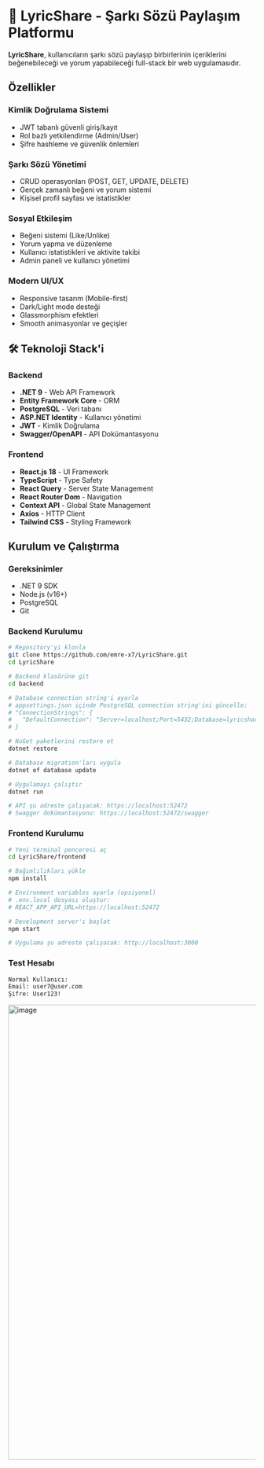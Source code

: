# 🎵 LyricShare - Şarkı Sözü Paylaşım Platformu

**LyricShare**, kullanıcıların şarkı sözü paylaşıp birbirlerinin içeriklerini beğenebileceği ve yorum yapabileceği full-stack bir web uygulamasıdır.

## Özellikler

### Kimlik Doğrulama Sistemi
- JWT tabanlı güvenli giriş/kayıt
- Rol bazlı yetkilendirme (Admin/User)
- Şifre hashleme ve güvenlik önlemleri

### Şarkı Sözü Yönetimi
- CRUD operasyonları (POST, GET, UPDATE, DELETE)
- Gerçek zamanlı beğeni ve yorum sistemi
- Kişisel profil sayfası ve istatistikler

### Sosyal Etkileşim
- Beğeni sistemi (Like/Unlike)
- Yorum yapma ve düzenleme
- Kullanıcı istatistikleri ve aktivite takibi
- Admin paneli ve kullanıcı yönetimi

### Modern UI/UX
- Responsive tasarım (Mobile-first)
- Dark/Light mode desteği
- Glassmorphism efektleri
- Smooth animasyonlar ve geçişler

## 🛠️ Teknoloji Stack'i

### Backend
- **.NET 9** - Web API Framework
- **Entity Framework Core** - ORM
- **PostgreSQL** - Veri tabanı
- **ASP.NET Identity** - Kullanıcı yönetimi
- **JWT** - Kimlik Doğrulama
- **Swagger/OpenAPI** - API Dokümantasyonu

### Frontend
- **React.js 18** - UI Framework
- **TypeScript** - Type Safety
- **React Query** - Server State Management
- **React Router Dom** - Navigation
- **Context API** - Global State Management
- **Axios** - HTTP Client
- **Tailwind CSS** - Styling Framework

## Kurulum ve Çalıştırma

### Gereksinimler
- .NET 9 SDK
- Node.js (v16+)
- PostgreSQL
- Git

### Backend Kurulumu
```bash
# Repository'yi klonla
git clone https://github.com/emre-x7/LyricShare.git
cd LyricShare

# Backend klasörüne git
cd backend

# Database connection string'i ayarla
# appsettings.json içinde PostgreSQL connection string'ini güncelle:
# "ConnectionStrings": {
#   "DefaultConnection": "Server=localhost;Port=5432;Database=lyricshare_db;User Id=postgres;Password=your_password;"
# }

# NuGet paketlerini restore et
dotnet restore

# Database migration'ları uygula
dotnet ef database update

# Uygulamayı çalıştır
dotnet run

# API şu adreste çalışacak: https://localhost:52472
# Swagger dokümantasyonu: https://localhost:52472/swagger
```

### Frontend Kurulumu
```bash
# Yeni terminal penceresi aç
cd LyricShare/frontend

# Bağımlılıkları yükle
npm install

# Environment variables ayarla (opsiyonel)
# .env.local dosyası oluştur:
# REACT_APP_API_URL=https://localhost:52472

# Development server'ı başlat
npm start

# Uygulama şu adreste çalışacak: http://localhost:3000
```

### Test Hesabı
```bash
Normal Kullanıcı:
Email: user7@user.com
Şifre: User123!
```

<img width="1917" height="926" alt="image" src="https://github.com/user-attachments/assets/de81cfea-cd84-43d6-9eac-b98847ce82a0" />

